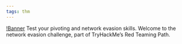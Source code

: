```yaml
---
tags: thm
---
```


[!Banner](../uploads/dodge.png)
Test your pivoting and network evasion skills.
Welcome to the network evasion challenge, part of TryHackMe’s Red Teaming Path.
